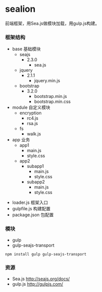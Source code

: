 # sealion

前端框架，用Sea.js做模块加载，用gulp.js构建。

### 框架结构

+ base 基础模块
  - seajs
    - 2.3.0
      - sea.js
  - jquery
    - 2.1.1
      - jquery.min.js
  - bootstrap
    - 3.2.0
      - bootstrap.min.js
      - bootstrap.min.css
+ module 自定义模块
  - encryption
    - rc4.js
    - rsa.js
  - fs
    - walk.js
+ app 业务
  - app1
  	- main.js
  	- style.css
  - app2
    - subapp1
      - main.js
      - style.css
    - subapp2
      - main.js
      - style.css
- loader.js 框架入口
- gulpfile.js 构建配置
- package.json 包配置

### 模块
- gulp
- gulp-seajs-transport
```sh
npm install gulp gulp-seajs-transport
```

### 资源
- Sea.js  http://seajs.org/docs/
- gulp.js  http://gulpjs.com/
